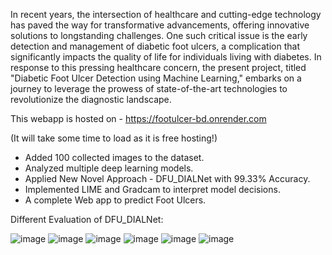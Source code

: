 In recent years, the intersection of healthcare and cutting-edge technology has paved the way for transformative advancements, offering innovative solutions to longstanding challenges. One such critical issue is the early detection and management of diabetic foot ulcers, a complication that significantly impacts the quality of life for individuals living with diabetes. In response to this pressing healthcare concern, the present project, titled "Diabetic Foot Ulcer Detection using Machine Learning," embarks on a journey to leverage the prowess of state-of-the-art technologies to revolutionize the diagnostic landscape.

This webapp is hosted on - https://footulcer-bd.onrender.com

(It will take some time to load as it is free hosting!)

- Added 100 collected images to the dataset.
- Analyzed multiple deep learning models.
- Applied New Novel Approach - DFU_DIALNet with 99.33% Accuracy.
- Implemented LIME and Gradcam to interpret model decisions.
- A complete Web app to predict Foot Ulcers.

Different Evaluation of DFU_DIALNet:

![image](https://github.com/Monirul-Islam-Mahmud/Diabetic-Foot-Ulcer-Detection/assets/59494761/70be2a08-ab58-44cc-afbd-4cc303690b1c)
![image](https://github.com/Monirul-Islam-Mahmud/Diabetic-Foot-Ulcer-Detection/assets/59494761/e6ef6fc4-296f-498d-9260-1919b3bc11ba)
![image](https://github.com/Monirul-Islam-Mahmud/Diabetic-Foot-Ulcer-Detection/assets/59494761/60237f26-a5f7-4cd6-99b5-ef39a7868184)
![image](https://github.com/Monirul-Islam-Mahmud/Diabetic-Foot-Ulcer-Detection/assets/59494761/6f641b81-0605-4624-841b-25013d0f2988)
![image](https://github.com/Monirul-Islam-Mahmud/Diabetic-Foot-Ulcer-Detection/assets/59494761/5482377d-e0ce-43ff-8de3-38fdce536359)
![image](https://github.com/Monirul-Islam-Mahmud/Diabetic-Foot-Ulcer-Detection/assets/59494761/0693de4d-d83e-47f8-90da-32b543db4f57)




